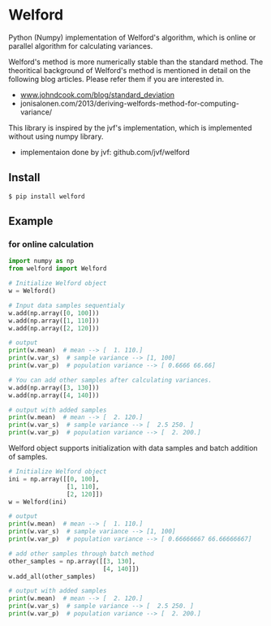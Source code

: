 # Welford
Python (Numpy) implementation of Welford's algorithm,
which is online or parallel algorithm for calculating variances.

Welford's method is more numerically stable than the standard method. The theoritical background of Welford's method is mentioned in detail on the following blog articles. Please refer them if you are interested in.

* www.johndcook.com/blog/standard_deviation
* jonisalonen.com/2013/deriving-welfords-method-for-computing-variance/

This library is inspired by the jvf's implementation, which is implemented without using numpy library. 
* implementaion done by jvf: github.com/jvf/welford

## Install
```
$ pip install welford
```

## Example
### for online calculation
```python
import numpy as np
from welford import Welford

# Initialize Welford object
w = Welford()

# Input data samples sequentialy
w.add(np.array([0, 100]))
w.add(np.array([1, 110]))
w.add(np.array([2, 120]))

# output
print(w.mean)  # mean --> [  1. 110.]
print(w.var_s)  # sample variance --> [1, 100]
print(w.var_p)  # population variance --> [ 0.6666 66.66]

# You can add other samples after calculating variances.
w.add(np.array([3, 130]))
w.add(np.array([4, 140]))

# output with added samples
print(w.mean)  # mean --> [  2. 120.]
print(w.var_s)  # sample variance --> [  2.5 250. ]
print(w.var_p)  # population variance --> [  2. 200.]
```

Welford object supports initialization with data samples and batch addition of samples.
```python
# Initialize Welford object
ini = np.array([[0, 100], 
                [1, 110], 
                [2, 120]])
w = Welford(ini)

# output
print(w.mean)  # mean --> [  1. 110.]
print(w.var_s)  # sample variance --> [1, 100]
print(w.var_p)  # population variance --> [ 0.66666667 66.66666667]

# add other samples through batch method
other_samples = np.array([[3, 130], 
                          [4, 140]])
w.add_all(other_samples)

# output with added samples
print(w.mean)  # mean --> [  2. 120.]
print(w.var_s)  # sample variance --> [  2.5 250. ]
print(w.var_p)  # population variance --> [  2. 200.]
```